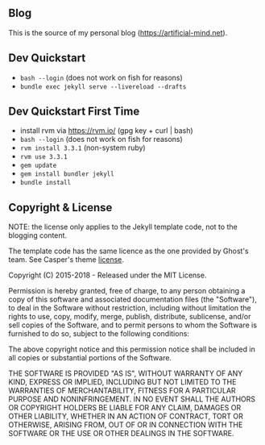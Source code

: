 ## Blog

This is the source of my personal blog (https://artificial-mind.net).


## Dev Quickstart

* `bash --login` (does not work on fish for reasons)
* `bundle exec jekyll serve --livereload --drafts`


## Dev Quickstart First Time

* install rvm via https://rvm.io/ (gpg key + curl | bash)
* `bash --login` (does not work on fish for reasons)
* `rvm install 3.3.1` (non-system ruby)
* `rvm use 3.3.1`
* `gem update`
* `gem install bundler jekyll`
* `bundle install`


## Copyright & License

NOTE: the license only applies to the Jekyll template code, not to the blogging content.


The template code has the same licence as the one provided by Ghost's team. See Casper's theme [license](GHOST.txt).

Copyright (C) 2015-2018 - Released under the MIT License.

Permission is hereby granted, free of charge, to any person obtaining a copy of this software and associated documentation files (the "Software"), to deal in the Software without restriction, including without limitation the rights to use, copy, modify, merge, publish, distribute, sublicense, and/or sell copies of the Software, and to permit persons to whom the Software is furnished to do so, subject to the following conditions:

The above copyright notice and this permission notice shall be included in all copies or substantial portions of the Software.

THE SOFTWARE IS PROVIDED "AS IS", WITHOUT WARRANTY OF ANY KIND, EXPRESS OR IMPLIED, INCLUDING BUT NOT LIMITED TO THE WARRANTIES OF MERCHANTABILITY, FITNESS FOR A PARTICULAR PURPOSE AND
NONINFRINGEMENT. IN NO EVENT SHALL THE AUTHORS OR COPYRIGHT HOLDERS BE LIABLE FOR ANY CLAIM, DAMAGES OR OTHER LIABILITY, WHETHER IN AN ACTION OF CONTRACT, TORT OR OTHERWISE, ARISING FROM, OUT OF OR IN CONNECTION WITH THE SOFTWARE OR THE USE OR OTHER DEALINGS IN THE SOFTWARE.
